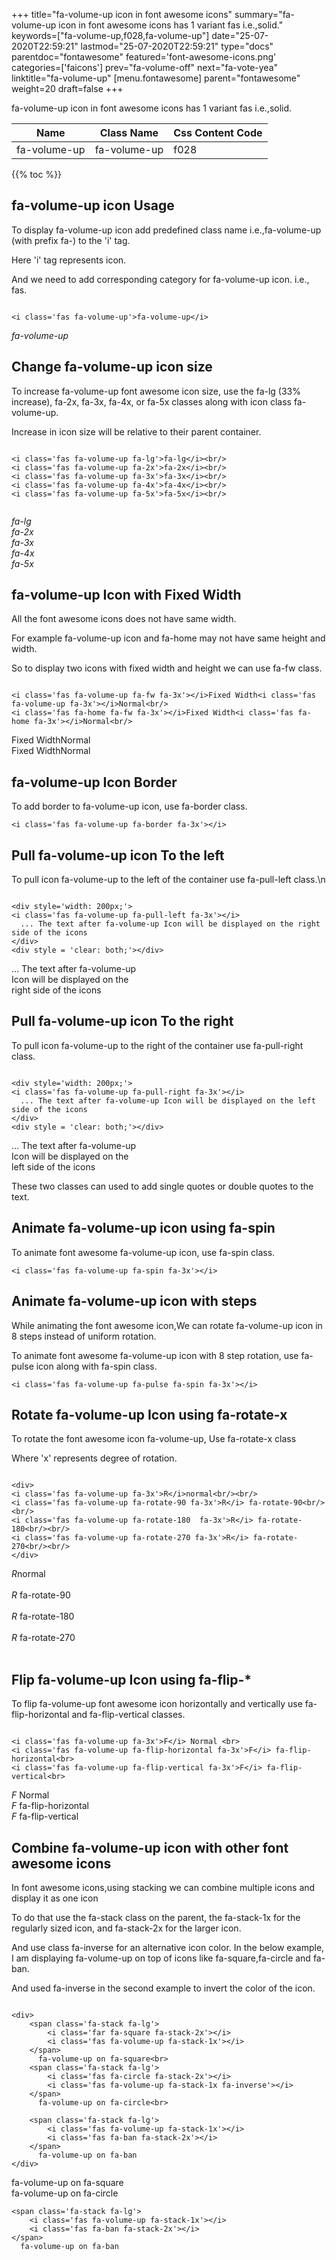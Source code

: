 +++
title="fa-volume-up icon in font awesome icons"
summary="fa-volume-up icon in font awesome icons has 1 variant fas i.e.,solid."
keywords=["fa-volume-up,f028,fa-volume-up"]
date="25-07-2020T22:59:21"
lastmod="25-07-2020T22:59:21"
type="docs"
parentdoc="fontawesome"
featured='font-awesome-icons.png'
categories=['faicons']
prev="fa-volume-off"
next="fa-vote-yea"
linktitle="fa-volume-up"
[menu.fontawesome]
parent="fontawesome"
weight=20
draft=false
+++


fa-volume-up icon in font awesome icons has 1 variant fas i.e.,solid.

<div class='table-responsive'><table class='table'><thead><tr><th>Name</th><th>Class Name</th><th>Css Content Code</th></tr></thead><tbody><tr><td>fa-volume-up</td><td>fa-volume-up</td><td>f028</td></tr></tbody></table></div>


{{% toc %}}


## fa-volume-up icon Usage

To display fa-volume-up icon add predefined class name i.e.,fa-volume-up (with prefix fa-) to the 'i' tag.

Here 'i' tag represents icon.

And we need to add corresponding category for fa-volume-up icon. i.e., fas.


```

<i class='fas fa-volume-up'>fa-volume-up</i>
```

<i class='fas fa-volume-up'>fa-volume-up</i>




## Change fa-volume-up icon size
To increase fa-volume-up font awesome icon size, use the fa-lg (33% increase), fa-2x, fa-3x, fa-4x, or fa-5x classes along with icon class fa-volume-up.

Increase in icon size will be relative to their parent container. 

```

<i class='fas fa-volume-up fa-lg'>fa-lg</i><br/>
<i class='fas fa-volume-up fa-2x'>fa-2x</i><br/>
<i class='fas fa-volume-up fa-3x'>fa-3x</i><br/>
<i class='fas fa-volume-up fa-4x'>fa-4x</i><br/>
<i class='fas fa-volume-up fa-5x'>fa-5x</i><br/>
            
```

<i class='fas fa-volume-up fa-lg'>fa-lg</i><br/>
<i class='fas fa-volume-up fa-2x'>fa-2x</i><br/>
<i class='fas fa-volume-up fa-3x'>fa-3x</i><br/>
<i class='fas fa-volume-up fa-4x'>fa-4x</i><br/>
<i class='fas fa-volume-up fa-5x'>fa-5x</i><br/>
            



## fa-volume-up Icon with Fixed Width 

All the font awesome icons does not have same width.

For example fa-volume-up icon and fa-home may not have same height and width.

So to display two icons with fixed width and height we can use fa-fw class.


```

<i class='fas fa-volume-up fa-fw fa-3x'></i>Fixed Width<i class='fas fa-volume-up fa-3x'></i>Normal<br/>
<i class='fas fa-home fa-fw fa-3x'></i>Fixed Width<i class='fas fa-home fa-3x'></i>Normal<br/>
```

<i class='fas fa-volume-up fa-fw fa-3x'></i>Fixed Width<i class='fas fa-volume-up fa-3x'></i>Normal<br/>
<i class='fas fa-home fa-fw fa-3x'></i>Fixed Width<i class='fas fa-home fa-3x'></i>Normal<br/>



## fa-volume-up Icon Border 

To add border to fa-volume-up icon, use fa-border class.


```
<i class='fas fa-volume-up fa-border fa-3x'></i>

```
<i class='fas fa-volume-up fa-border fa-3x'></i>





## Pull fa-volume-up icon To the left

To pull icon fa-volume-up to the left of the container use fa-pull-left class.\n

```

<div style='width: 200px;'>
<i class='fas fa-volume-up fa-pull-left fa-3x'></i>
  ... The text after fa-volume-up Icon will be displayed on the right side of the icons
</div>
<div style = 'clear: both;'></div>
```

<div style='width: 200px;'>
<i class='fas fa-volume-up fa-pull-left fa-3x'></i>
  ... The text after fa-volume-up Icon will be displayed on the right side of the icons
</div>
<div style = 'clear: both;'></div>




## Pull fa-volume-up icon To the right
To pull icon fa-volume-up to the right of the container use fa-pull-right class.

```

<div style='width: 200px;'>
<i class='fas fa-volume-up fa-pull-right fa-3x'></i>
  ... The text after fa-volume-up Icon will be displayed on the left side of the icons
</div>
<div style = 'clear: both;'></div>
```

<div style='width: 200px;'>
<i class='fas fa-volume-up fa-pull-right fa-3x'></i>
  ... The text after fa-volume-up Icon will be displayed on the left side of the icons
</div>
<div style = 'clear: both;'></div>

These two classes can used to add single quotes or double quotes to the text.


## Animate fa-volume-up icon using fa-spin
To animate font awesome fa-volume-up icon, use fa-spin class.

```
<i class='fas fa-volume-up fa-spin fa-3x'></i>
```
<i class='fas fa-volume-up fa-spin fa-3x'></i>




## Animate fa-volume-up icon with steps
While animating the font awesome icon,We can rotate fa-volume-up icon in 8 steps instead of uniform rotation.

To animate font awesome fa-volume-up icon with 8 step rotation, use fa-pulse icon along with fa-spin class.


```
<i class='fas fa-volume-up fa-pulse fa-spin fa-3x'></i>

```
<i class='fas fa-volume-up fa-pulse fa-spin fa-3x'></i>





## Rotate fa-volume-up Icon using fa-rotate-x
To rotate the font awesome icon fa-volume-up, Use fa-rotate-x class

Where 'x' represents degree of rotation.


```

<div>
<i class='fas fa-volume-up fa-3x'>R</i>normal<br/><br/>
<i class='fas fa-volume-up fa-rotate-90 fa-3x'>R</i> fa-rotate-90<br/><br/> 
<i class='fas fa-volume-up fa-rotate-180  fa-3x'>R</i> fa-rotate-180<br/><br/> 
<i class='fas fa-volume-up fa-rotate-270 fa-3x'>R</i> fa-rotate-270<br/><br/>
</div>
```

<div>
<i class='fas fa-volume-up fa-3x'>R</i>normal<br/><br/>
<i class='fas fa-volume-up fa-rotate-90 fa-3x'>R</i> fa-rotate-90<br/><br/> 
<i class='fas fa-volume-up fa-rotate-180  fa-3x'>R</i> fa-rotate-180<br/><br/> 
<i class='fas fa-volume-up fa-rotate-270 fa-3x'>R</i> fa-rotate-270<br/><br/>
</div>




## Flip fa-volume-up Icon using fa-flip-*
To flip fa-volume-up font awesome icon horizontally and vertically use fa-flip-horizontal and fa-flip-vertical classes. 

```

<i class='fas fa-volume-up fa-3x'>F</i> Normal <br>
<i class='fas fa-volume-up fa-flip-horizontal fa-3x'>F</i> fa-flip-horizontal<br>
<i class='fas fa-volume-up fa-flip-vertical fa-3x'>F</i> fa-flip-vertical<br>
```

<i class='fas fa-volume-up fa-3x'>F</i> Normal <br>
<i class='fas fa-volume-up fa-flip-horizontal fa-3x'>F</i> fa-flip-horizontal<br>
<i class='fas fa-volume-up fa-flip-vertical fa-3x'>F</i> fa-flip-vertical<br>




## Combine fa-volume-up icon with other font awesome icons
In font awesome icons,using stacking we can combine multiple icons and display it as one icon 

To do that use the fa-stack class on the parent, the fa-stack-1x for the regularly sized icon, and fa-stack-2x for the larger icon.

And use class fa-inverse for an alternative icon color. 
In the below example, I am displaying fa-volume-up on top of icons like fa-square,fa-circle and fa-ban.

And used fa-inverse in the second example to invert the color of the icon.

```

<div>
    <span class='fa-stack fa-lg'>
        <i class='far fa-square fa-stack-2x'></i>
        <i class='fas fa-volume-up fa-stack-1x'></i>
    </span>
      fa-volume-up on fa-square<br>
    <span class='fa-stack fa-lg'>
        <i class='fas fa-circle fa-stack-2x'></i>
        <i class='fas fa-volume-up fa-stack-1x fa-inverse'></i>
    </span>
      fa-volume-up on fa-circle<br>

    <span class='fa-stack fa-lg'>
        <i class='fas fa-volume-up fa-stack-1x'></i>
        <i class='fas fa-ban fa-stack-2x'></i>
    </span>
      fa-volume-up on fa-ban
</div>
```

<div>
    <span class='fa-stack fa-lg'>
        <i class='far fa-square fa-stack-2x'></i>
        <i class='fas fa-volume-up fa-stack-1x'></i>
    </span>
      fa-volume-up on fa-square<br>
    <span class='fa-stack fa-lg'>
        <i class='fas fa-circle fa-stack-2x'></i>
        <i class='fas fa-volume-up fa-stack-1x fa-inverse'></i>
    </span>
      fa-volume-up on fa-circle<br>

    <span class='fa-stack fa-lg'>
        <i class='fas fa-volume-up fa-stack-1x'></i>
        <i class='fas fa-ban fa-stack-2x'></i>
    </span>
      fa-volume-up on fa-ban
</div>






